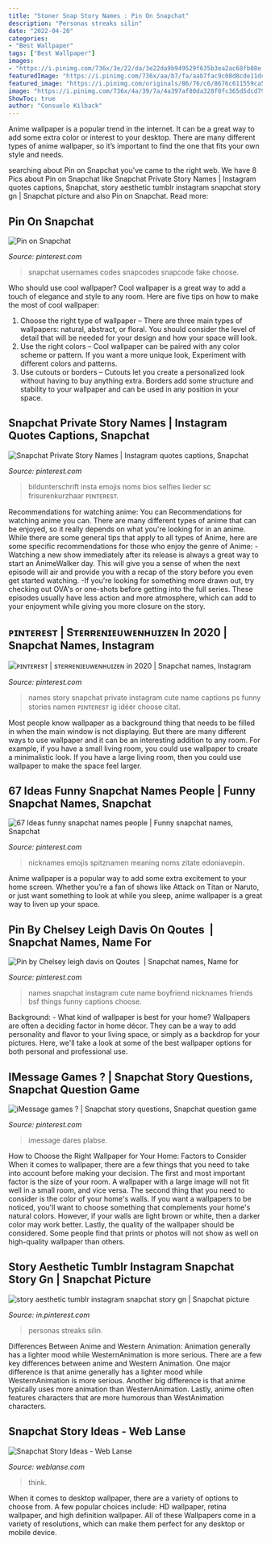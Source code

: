 ```yaml
---
title: "Stoner Snap Story Names : Pin On Snapchat"
description: "Personas streaks silin"
date: "2022-04-20"
categories:
- "Best Wallpaper"
tags: ["Best Wallpaper"]
images:
- "https://i.pinimg.com/736x/3e/22/da/3e22da9b949529f635b3ea2ac68fb08e.jpg"
featuredImage: "https://i.pinimg.com/736x/aa/b7/fa/aab7fac9c08d8cde11dc5b9b47e0bf3f.jpg"
featured_image: "https://i.pinimg.com/originals/86/76/c6/8676c611559ca52dd9f0bf2fe78fb6c0.jpg"
image: "https://i.pinimg.com/736x/4a/39/7a/4a397af80da328f0fc365d5dcd79c32f.jpg"
ShowToc: true
author: "Consuelo Kilback"
---
```



Anime wallpaper is a popular trend in the internet. It can be a great way to add some extra color or interest to your desktop. There are many different types of anime wallpaper, so it’s important to find the one that fits your own style and needs.

	

		
searching about Pin on Snapchat you've came to the right web. We have 8 Pics about Pin on Snapchat like Snapchat Private Story Names | Instagram quotes captions, Snapchat, story aesthetic tumblr instagram snapchat story gn | Snapchat picture and also Pin on Snapchat. Read more:
		
    
## Pin On Snapchat

<img loading=lazy src="https://i.pinimg.com/736x/16/ac/58/16ac58131deee4709f099e7d619e1e47.jpg" onerror="this.onerror=null;this.src='https://tse3.mm.bing.net/th?id=OIP.m_P0SdVQg-0E3NjP9NOFGAHaQB&amp;pid=15.1';" alt="Pin on Snapchat">

_Source: pinterest.com_

>snapchat usernames codes snapcodes snapcode fake choose. 

	

Who should use cool wallpaper?
Cool wallpaper is a great way to add a touch of elegance and style to any room. Here are five tips on how to make the most of cool wallpaper: 
1) Choose the right type of wallpaper – There are three main types of wallpapers: natural, abstract, or floral. You should consider the level of detail that will be needed for your design and how your space will look. 
2) Use the right colors – Cool wallpaper can be paired with any color scheme or pattern. If you want a more unique look, Experiment with different colors and patterns. 
3) Use cutouts or borders – Cutouts let you create a personalized look without having to buy anything extra. Borders add some structure and stability to your wallpaper and can be used in any position in your space.

    
## Snapchat Private Story Names | Instagram Quotes Captions, Snapchat

<img loading=lazy src="https://i.pinimg.com/originals/95/3a/d6/953ad6e3e5775d8579d13c553c2f4c31.jpg" onerror="this.onerror=null;this.src='https://tse2.mm.bing.net/th?id=OIP.B_qAiLDQBDjlgV3odsLA8gHaMx&amp;pid=15.1';" alt="Snapchat Private Story Names | Instagram quotes captions, Snapchat">

_Source: pinterest.com_

>bildunterschrift insta emojis noms bios selfies lieder sc frisurenkurzhaar ᴘɪɴᴛᴇʀᴇsᴛ. 

	

Recommendations for watching anime: You can
Recommendations for watching anime you can. There are many different types of anime that can be enjoyed, so it really depends on what you're looking for in an anime. While there are some general tips that apply to all types of Anime, here are some specific recommendations for those who enjoy the genre of Anime: 
-Watching a new show immediately after its release is always a great way to start an AnimeWalker day. This will give you a sense of when the next episode will air and provide you with a recap of the story before you even get started watching. 
-If you're looking for something more drawn out, try checking out OVA's or one-shots before getting into the full series. These episodes usually have less action and more atmosphere, which can add to your enjoyment while giving you more closure on the story.

    
## ᴘɪɴᴛᴇʀᴇsᴛ | Sᴛᴇʀʀᴇɴɪᴇᴜᴡᴇɴʜᴜɪᴢᴇɴ In 2020 | Snapchat Names, Instagram

<img loading=lazy src="https://i.pinimg.com/736x/f0/d5/a9/f0d5a9aebdb034e081e52c1727532399.jpg" onerror="this.onerror=null;this.src='https://tse4.mm.bing.net/th?id=OIP.JPkDtvSioQt965JGxM5jcwHaLb&amp;pid=15.1';" alt="ᴘɪɴᴛᴇʀᴇsᴛ | sᴛᴇʀʀᴇɴɪᴇᴜᴡᴇɴʜᴜɪᴢᴇɴ in 2020 | Snapchat names, Instagram">

_Source: pinterest.com_

>names story snapchat private instagram cute name captions ps funny stories namen ᴘɪɴᴛᴇʀᴇsᴛ ig idéer choose citat. 

	

Most people know wallpaper as a background thing that needs to be filled in when the main window is not displaying. But there are many different ways to use wallpaper and it can be an interesting addition to any room. For example, if you have a small living room, you could use wallpaper to create a minimalistic look. If you have a large living room, then you could use wallpaper to make the space feel larger.

    
## 67 Ideas Funny Snapchat Names People | Funny Snapchat Names, Snapchat

<img loading=lazy src="https://i.pinimg.com/736x/06/3b/d6/063bd65f255296cd0d58080f7dd8d73f.jpg" onerror="this.onerror=null;this.src='https://tse1.mm.bing.net/th?id=OIP.XTukOeR-wrAWZiEep77QpwAAAA&amp;pid=15.1';" alt="67 Ideas funny snapchat names people | Funny snapchat names, Snapchat">

_Source: pinterest.com_

>nicknames emojis spitznamen meaning noms zitate edoniavepin. 

	

Anime wallpaper is a popular way to add some extra excitement to your home screen. Whether you’re a fan of shows like Attack on Titan or Naruto, or just want something to look at while you sleep, anime wallpaper is a great way to liven up your space.

    
## Pin By Chelsey Leigh Davis On Qoutes ️ | Snapchat Names, Name For

<img loading=lazy src="https://i.pinimg.com/736x/3e/22/da/3e22da9b949529f635b3ea2ac68fb08e.jpg" onerror="this.onerror=null;this.src='https://tse2.mm.bing.net/th?id=OIP.dX81ItZDMEkeiZpPqF_sDAHaNJ&amp;pid=15.1';" alt="Pin by Chelsey leigh davis on Qoutes ️ | Snapchat names, Name for">

_Source: pinterest.com_

>names snapchat instagram cute name boyfriend nicknames friends bsf things funny captions choose. 

	

Background: - What kind of wallpaper is best for your home?
Wallpapers are often a deciding factor in home décor. They can be a way to add personality and flavor to your living space, or simply as a backdrop for your pictures. Here, we'll take a look at some of the best wallpaper options for both personal and professional use.

    
## IMessage Games ? | Snapchat Story Questions, Snapchat Question Game

<img loading=lazy src="https://i.pinimg.com/736x/4a/39/7a/4a397af80da328f0fc365d5dcd79c32f.jpg" onerror="this.onerror=null;this.src='https://tse3.mm.bing.net/th?id=OIP.xgmtM2nDY695ZvZYDBYc1gHaL8&amp;pid=15.1';" alt="iMessage games ? | Snapchat story questions, Snapchat question game">

_Source: pinterest.com_

>imessage dares plabse. 

	

How to Choose the Right Wallpaper for Your Home: Factors to Consider
When it comes to wallpaper, there are a few things that you need to take into account before making your decision. The first and most important factor is the size of your room. A wallpaper with a large image will not fit well in a small room, and vice versa. 
The second thing that you need to consider is the color of your home's walls. If you want a wallpapers to be noticed, you'll want to choose something that complements your home's natural colors. However, if your walls are light brown or white, then a darker color may work better. 
Lastly, the quality of the wallpaper should be considered. Some people find that prints or photos will not show as well on high-quality wallpaper than others.

    
## Story Aesthetic Tumblr Instagram Snapchat Story Gn | Snapchat Picture

<img loading=lazy src="https://i.pinimg.com/736x/aa/b7/fa/aab7fac9c08d8cde11dc5b9b47e0bf3f.jpg" onerror="this.onerror=null;this.src='https://tse2.mm.bing.net/th?id=OIP.k8lu2H66w_Cjawkr2MbjNQHaOk&amp;pid=15.1';" alt="story aesthetic tumblr instagram snapchat story gn | Snapchat picture">

_Source: in.pinterest.com_

>personas streaks silin. 

	

Differences Between Anime and Western Animation: Animation generally has a lighter mood while WesternAnimation is more serious.
There are a few key differences between anime and Western Animation. One major difference is that anime generally has a lighter mood while WesternAnimation is more serious. Another big difference is that anime typically uses more animation than WesternAnimation. Lastly, anime often features characters that are more humorous than WestAnimation characters.

    
## Snapchat Story Ideas - Web Lanse

<img loading=lazy src="https://i.pinimg.com/originals/86/76/c6/8676c611559ca52dd9f0bf2fe78fb6c0.jpg" onerror="this.onerror=null;this.src='https://tse2.mm.bing.net/th?id=OIP.zKAO8ckyO_liwDVgAMLZIgHaOt&amp;pid=15.1';" alt="Snapchat Story Ideas - Web Lanse">

_Source: weblanse.com_

>think. 

	

When it comes to desktop wallpaper, there are a variety of options to choose from. A few popular choices include: HD wallpaper, retina wallpaper, and high definition wallpaper. All of these Wallpapers come in a variety of resolutions, which can make them perfect for any desktop or mobile device. 

